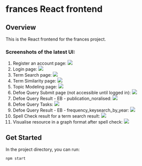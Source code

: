 # frances React frontend

## Overview

This is the React frontend for the frances project. 

### Screenshots of the latest UI:

1. Register an account page:
![](screenshots/register.png)
2. Login page:
![](screenshots/login.png)
3. Term Search page:
![](screenshots/termSearch.png)
4. Term Similarity page:
![](screenshots/termSearch.png)
5. Topic Modeling page:
![](screenshots/topicModeling.png)
6. Defoe Query Submit page (not accessible until logged in):
![](screenshots/defoe-query-submit.png)
7. Defoe Query Result - EB - publication_noralised:
![](screenshots/defoe_pub_result.png)
8. Defoe Query Tasks:
![](screenshots/all_query_tasks.png)
9. Defoe Query Result - EB - frequency_keysearch_by_year:
![](screenshots/defoe_eb_frequency.png)
10. Spell Check result for a term search result:
![](screenshots/spellcheck.png)
11. Visualise resource in a graph format after spell check:
![](screenshots/visualise_graph.png)

## Get Started

In the project directory, you can run:

`npm start`